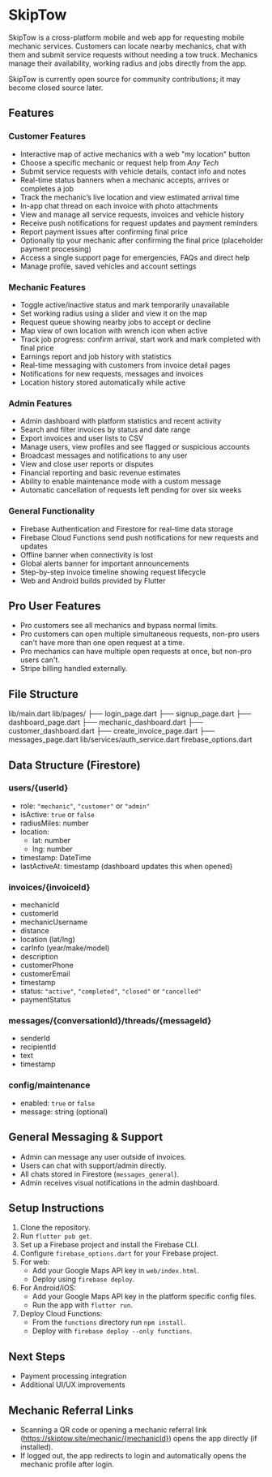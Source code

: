 # SkipTow

SkipTow is a cross-platform mobile and web app for requesting mobile mechanic services. Customers can locate nearby mechanics, chat with them and submit service requests without needing a tow truck. Mechanics manage their availability, working radius and jobs directly from the app.

SkipTow is currently open source for community contributions; it may become closed source later.

## Features

### Customer Features
- Interactive map of active mechanics with a web "my location" button
- Choose a specific mechanic or request help from *Any Tech*
- Submit service requests with vehicle details, contact info and notes
- Real-time status banners when a mechanic accepts, arrives or completes a job
- Track the mechanic’s live location and view estimated arrival time
- In-app chat thread on each invoice with photo attachments
- View and manage all service requests, invoices and vehicle history
- Receive push notifications for request updates and payment reminders
- Report payment issues after confirming final price
- Optionally tip your mechanic after confirming the final price (placeholder
  payment processing)
- Access a single support page for emergencies, FAQs and direct help
- Manage profile, saved vehicles and account settings

### Mechanic Features
- Toggle active/inactive status and mark temporarily unavailable
- Set working radius using a slider and view it on the map
- Request queue showing nearby jobs to accept or decline
- Map view of own location with wrench icon when active
- Track job progress: confirm arrival, start work and mark completed with final price
- Earnings report and job history with statistics
- Real-time messaging with customers from invoice detail pages
- Notifications for new requests, messages and invoices
- Location history stored automatically while active

### Admin Features
- Admin dashboard with platform statistics and recent activity
- Search and filter invoices by status and date range
- Export invoices and user lists to CSV
- Manage users, view profiles and see flagged or suspicious accounts
- Broadcast messages and notifications to any user
- View and close user reports or disputes
- Financial reporting and basic revenue estimates
- Ability to enable maintenance mode with a custom message
- Automatic cancellation of requests left pending for over six weeks

### General Functionality
- Firebase Authentication and Firestore for real-time data storage
- Firebase Cloud Functions send push notifications for new requests and updates
- Offline banner when connectivity is lost
- Global alerts banner for important announcements
- Step-by-step invoice timeline showing request lifecycle
- Web and Android builds provided by Flutter

## Pro User Features
- Pro customers see all mechanics and bypass normal limits.
- Pro customers can open multiple simultaneous requests, non-pro users can't have more than one open request at a time.
- Pro mechanics can have multiple open requests at once, but non-pro users can't.
- Stripe billing handled externally.

## File Structure
lib/main.dart
lib/pages/
├── login_page.dart
├── signup_page.dart
├── dashboard_page.dart
├── mechanic_dashboard.dart
├── customer_dashboard.dart
├── create_invoice_page.dart
├── messages_page.dart
lib/services/auth_service.dart
firebase_options.dart

## Data Structure (Firestore)

### users/{userId}
- role: `"mechanic"`, `"customer"` or `"admin"`
- isActive: `true` or `false`
- radiusMiles: number
- location:
  - lat: number
  - lng: number
- timestamp: DateTime
- lastActiveAt: timestamp (dashboard updates this when opened)

### invoices/{invoiceId}
- mechanicId
- customerId
- mechanicUsername
- distance
- location (lat/lng)
- carInfo (year/make/model)
- description
- customerPhone
- customerEmail
- timestamp
- status: `"active"`, `"completed"`, `"closed"` or `"cancelled"`
- paymentStatus

### messages/{conversationId}/threads/{messageId}
- senderId
- recipientId
- text
- timestamp

### config/maintenance
- enabled: `true` or `false`
- message: string (optional)

## General Messaging & Support
- Admin can message any user outside of invoices.
- Users can chat with support/admin directly.
- All chats stored in Firestore (`messages_general`).
- Admin receives visual notifications in the admin dashboard.

## Setup Instructions

1. Clone the repository.
2. Run `flutter pub get`.
3. Set up a Firebase project and install the Firebase CLI.
4. Configure `firebase_options.dart` for your Firebase project.
5. For web:
   - Add your Google Maps API key in `web/index.html`.
   - Deploy using `firebase deploy`.
6. For Android/iOS:
   - Add your Google Maps API key in the platform specific config files.
   - Run the app with `flutter run`.
7. Deploy Cloud Functions:
   - From the `functions` directory run `npm install`.
   - Deploy with `firebase deploy --only functions`.

## Next Steps
- Payment processing integration
- Additional UI/UX improvements

## Mechanic Referral Links
- Scanning a QR code or opening a mechanic referral link
  (https://skiptow.site/mechanic/{mechanicId}) opens the app directly (if installed).
- If logged out, the app redirects to login and automatically opens the mechanic profile after login.
